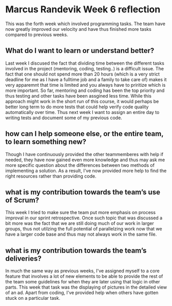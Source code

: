 # Marcus Randevik Week 6 reflection
This was the forth week which involved programming tasks. The team have now greatly improved our velocity and have thus finished more tasks compared to previous weeks. 

## What do I want to learn or understand better?
Last week I discused the fact that dividing time between the different tasks involved in the project (mentoring, coding, testing..) is a difficult issue.  The fact that one should not spend more than 20 hours (which is a very strict deadline for me as I have a fulltime job and a family to take care of) makes it very apparemnt that time is limited and you always have to priritize which is more important. So far, mentoring and coding has been the top priority and thus testing and other tasks have been assgined less time. While this approach might work in the short run of this course, it would perhaps be better long term to do more tests that could help verify code quality automatically over time. Thus next week I want to assign an entire day to writing tests and document some of my previous code.

## how can I help someone else, or the entire team, to learn something new?
Though I have continuously provided the other teammemberes with help if needed, they have now gained even more knowledge and thus may ask me more specific question about the differences between two methods of implementing a solution. As a result, I've now provided more help to find the right resources rather than providing code.

## what is my contribution towards the team’s use of Scrum?
This week I tried to make sure the team put more emphasis on process improval in our sprint retrospective. Once such topic that was discussed a bit more was the fact that we are still doing much of our work in larger groups, thus not utilzing the full potential of parallelzing work now that we have a larger code base and thus may not always work in the same file. 

## what is my contribution towards the team’s deliveries?
In much the same way as previous weeks, I've assigned myself to a core feature that involves a lot of new elements to be able to provide the rest of the team some guidelines for when they are later using that logic in other parts. This week that task was the displaying of pictures in the detailed view of an ad. Apart from coding, I've provided help when others have gotten stuck on a particular task.
